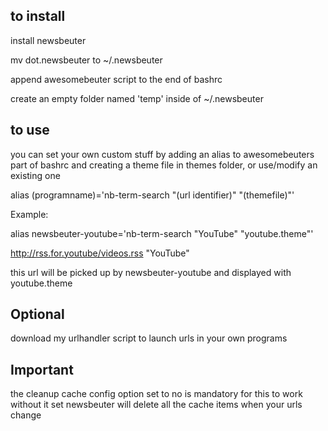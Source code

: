 ## to install
install newsbeuter

mv dot.newsbeuter to ~/.newsbeuter

append awesomebeuter script to the end of bashrc

create an empty folder named 'temp' inside of ~/.newsbeuter

## to use
you can set your own custom stuff by adding an alias to awesomebeuters part of bashrc and creating a theme file in themes folder, or use/modify an existing one

alias (programname)='nb-term-search "(url identifier)" "(themefile)"'

Example:

alias newsbeuter-youtube='nb-term-search "YouTube" "youtube.theme"'

http://rss.for.youtube/videos.rss "YouTube"

this url will be picked up by newsbeuter-youtube and displayed with youtube.theme



## Optional
download my urlhandler script to launch urls in your own programs

## Important
the cleanup cache config option set to no is mandatory for this to work
without it set newsbeuter will delete all the cache items when your urls change
